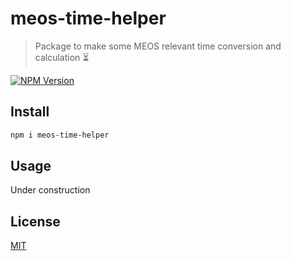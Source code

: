 # meos-time-helper

> Package to make some MEOS relevant time conversion and calculation ⏳

[![NPM Version][npm-image]][npm-url]

## Install

```bash
npm i meos-time-helper
```

## Usage

Under construction

## License

[MIT](http://vjpr.mit-license.org)

[npm-image]: https://img.shields.io/npm/v/meos-time-helper.svg
[npm-url]: https://www.npmjs.org/package/meos-time-helper
